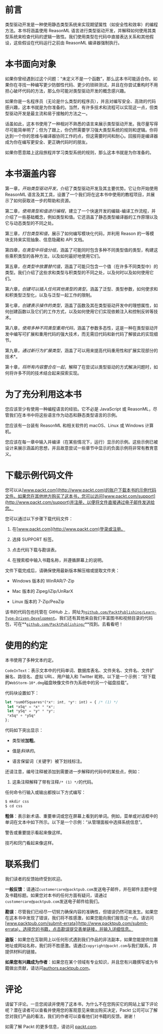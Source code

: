 # 前言

类型驱动开发是一种使用静态类型系统来实现期望属性（如安全性和效率）的编程方法。本书将涵盖使用 ReasonML 语言进行类型驱动开发，并解释如何使用其类型系统来检查代码的逻辑一致性。我们使用类型在代码中直接表达关系和其他假设，这些假设在代码运行之前由 ReasonML 编译器强制执行。

# 本书面向对象

如果你曾经遇到过这个问题：“未定义不是一个函数”，那么这本书可能适合你。如果你在寻找一种编写更少防御性代码、更少的琐碎测试，并且在你尝试重构时不用担心破坏代码的方法，那么你可能对类型驱动开发的概念感兴趣。

如果你是一名程序员（无论是什么类型的程序员），并且对编写安全、高效的代码感兴趣，这本书就是为你准备的。当然，有许多技术和流程可以实现这一点，但类型驱动开发是最主流和易于接触的方法之一。

话虽如此，这本书使用了一种相对不熟悉的语言来展示类型驱动开发。我尽量写得尽可能简单明了；但为了跟上，你仍然需要学习强大类型系统的规则和逻辑。你将达到一个你的思维与编译器协同工作的点，但这需要时间和耐心。回报将是编译器成为你在编写更安全、更正确代码时的朋友。

如果你愿意踏上这段旅程并学习类型系统的规则，那么这本书就是为你准备的。

# 本书涵盖内容

第一章，*开始类型驱动开发*，介绍了类型驱动开发及其主要优势。它让你开始使用 ReasonML 语言及其工具，设置了一个我们将在这本书中使用的教程项目，并展示了如何获取进一步的帮助和资源。

第二章，*使用类型和值进行编程*，建立了一个快速开发的编辑-编译工作流程，并介绍了一些基础概念，例如类型和值。它还涵盖了静态类型编译器的工作原理以及它与动态类型的不同之处。

第三章，*打包类型和值*，展示了如何编写模块化代码，并利用 Reason 的一等模块支持来实现抽象、信息隐藏和 API 文档。

第四章，*在类型中将值分组*，涵盖了可能同时包含多种不同类型值的类型，构建这些乘积类型的各种方法，以及如何最好地使用它们。

第五章，*在类型中放置替代值*，涵盖了可能只包含一个值（在许多不同类型中）的类型。我们介绍了这些求和类型与积类型的不同之处，以及何时以及如何使用它们。

第六章，*创建可以插入任何其他类型的类型*，涵盖了泛型、类型参数，如何使求和和积类型泛型化，以及与泛型一起工作的限制。

第七章，*创建表示操作的类型*，涵盖了函数及其在类型驱动开发中的理想属性，如何创建函数以及它们的工作方式，以及如何使用它们实现依赖注入和控制反转等技术。

第八章，*使用多种不同类型重用代码*，涵盖了参数多态性，这是一种在类型驱动开发中编写可扩展和重用代码的强大技术，而无需旧代码和新代码了解彼此的实现细节。

第九章，*通过新行为扩展类型*，涵盖了可以用来提高代码重用性和扩展实现部分的技术*。

第十章，*将所有内容整合在一起*，解释了在尝试以类型驱动的方式解决问题时，如何将许多不同的技术结合起来探索实现。

# 为了充分利用这本书

您应该至少有使用一种编程语言的经验。它不必是 JavaScript 或 ReasonML，尽管我们在本书中将这些语言作为动态和静态类型语言的示例。

您应该有一台装有 ReasonML 和相关软件的 macOS、Linux 或 Windows 计算机。

您应该在每一章中输入并编译（在某些情况下，运行）显示的示例。这些示例已被设计来展示涵盖的思想，并且故意尝试一些章节中显示的负面示例将非常有教育意义。

# 下载示例代码文件

您可以从[www.packt.com](http://www.packt.com)的账户下载本书的示例代码文件。如果您在其他地方购买了这本书，您可以访问[www.packt.com/support](http://www.packt.com/support)并注册，以便将文件直接通过电子邮件发送给您。

您可以通过以下步骤下载代码文件：

1.  在[www.packt.com](http://www.packt.com)登录或注册。

1.  选择 SUPPORT 标签。

1.  点击代码下载与勘误表。

1.  在搜索框中输入书籍名称，并遵循屏幕上的说明。

文件下载完成后，请确保使用最新版本解压缩或提取文件夹：

+   Windows 版本的 WinRAR/7-Zip

+   Mac 版本的 Zipeg/iZip/UnRarX

+   Linux 版本的 7-Zip/PeaZip

该书的代码包也托管在 GitHub 上，网址为[`github.com/PacktPublishing/Learn-Type-Driven-Development`](https://github.com/PacktPublishing/Learn-Type-Driven-Development)。我们还有其他来自我们丰富图书和视频目录的代码包，可在**[`github.com/PacktPublishing/`](https://github.com/PacktPublishing/)**找到。去看看吧！

# 使用的约定

本书使用了多种文本约定。

`CodeInText`：表示文本中的代码单词、数据库表名、文件夹名、文件名、文件扩展名、路径名、虚拟 URL、用户输入和 Twitter 昵称。以下是一个示例：“将下载的`WebStorm-10*.dmg`磁盘映像文件作为系统中的另一个磁盘挂载”。

代码块设置如下：

```js
let *sumOfSquares*(*x*: int, *y*: int) = { /* (1) */
 let *xSq* = *x* * *x*;
 let *ySq* = *y* * *y*;
 *xSq* + *ySq*
};
```

代码如下突出显示：

+   类型被**加粗**。

+   值是*斜体的*。

+   语言保留词（关键字）被下划线标注。

还请注意，编号注释被添加到需要进一步解释的代码中的某些点，例如：

1.  这条注释解释了带有注释`/* (1) */`的代码。

任何命令行输入或输出都按以下方式编写：

```js
$ mkdir css
$ cd css
```

**粗体**：表示新术语、重要单词或您在屏幕上看到的单词。例如，菜单或对话框中的单词在文本中如下所示。以下是一个示例：“从管理面板中选择系统信息”。 

警告或重要提示看起来像这样。

技巧和窍门看起来像这样。

# 联系我们

我们读者的反馈始终受到欢迎。

**一般反馈**：请通过`customercare@packtpub.com`发送电子邮件，并在邮件主题中提及书籍标题。如果您对本书的任何方面有疑问，请通过`customercare@packtpub.com`发送电子邮件给我们。

**勘误**：尽管我们已经尽一切努力确保内容的准确性，但错误仍然可能发生。如果您在这本书中发现了错误，我们将不胜感激，如果您能向我们报告这一点。请访问[www.packtpub.com/submit-errata](http://www.packtpub.com/submit-errata)，选择您的书籍，点击勘误提交表单链接，并输入详细信息。

**盗版**：如果您在互联网上以任何形式遇到我们作品的非法副本，如果您能提供位置地址或网站名称，我们将不胜感激。请通过`copyright@packt.com`与我们联系，并提供材料的链接。

**如果您有兴趣成为作者**：如果您在某个领域有专业知识，并且您有兴趣撰写或为书籍做出贡献，请访问[authors.packtpub.com](http://authors.packtpub.com/)。

# 评论

请留下评论。一旦您阅读并使用了这本书，为什么不在您购买它的网站上留下评论呢？潜在读者可以查看并使用您的客观意见来做出购买决定，Packt 公司可以了解您对我们产品的看法，我们的作者可以查看他们对书籍的反馈。谢谢！

如需了解 Packt 的更多信息，请访问 [packt.com](https://www.packt.com/).
